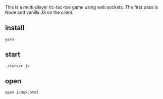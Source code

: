 This is a multi-player tic-tac-toe game using web sockets.  The first pass is
Node and vanilla JS on the client.

## install
```
yarn
```

## start
```
./server.js
```

## open
```
open index.html
```
